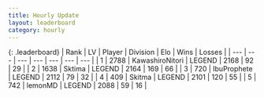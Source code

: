 ```yaml
---
title: Hourly Update
layout: leaderboard
category: hourly
---
```


{: .leaderboard}
| Rank | LV | Player | Division | Elo | Wins | Losses |
| --- | --- | --- | --- | --- | --- | --- |
| <span data-change="1">1</span> | 2788 | <span title="ID: 164871">KawashiroNitori</span> | LEGEND | <span data-change="7">2168</span> | <span data-change="1">92</span> | <span data-change="0">29</span> |
| <span data-change="-1">2</span> | 1638 | <span title="ID: 353063">Sktima</span> | LEGEND | <span data-change="0">2164</span> | <span data-change="0">169</span> | <span data-change="0">66</span> |
| <span data-change="0">3</span> | 720 | <span title="ID: 362352">IbuProphete</span> | LEGEND | <span data-change="0">2112</span> | <span data-change="0">79</span> | <span data-change="0">32</span> |
| <span data-change="0">4</span> | 409 | <span title="ID: 402846">Skitma</span> | LEGEND | <span data-change="0">2101</span> | <span data-change="0">120</span> | <span data-change="0">55</span> |
| <span data-change="0">5</span> | 742 | <span title="ID: 76009">lemonMD</span> | LEGEND | <span data-change="0">2088</span> | <span data-change="0">59</span> | <span data-change="0">16</span> |